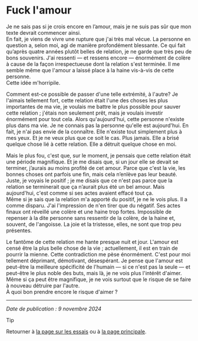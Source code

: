 # Fuck l'amour

Je ne sais pas si je crois encore en l’amour, mais je ne suis pas sûr que mon texte devrait commencer ainsi.  
En fait, je viens de vivre une rupture que j'ai très mal vécue. La personne en question a, selon moi, agi de manière profondément blessante. Ce qui fait qu’après quatre années plutôt belles de relation, je ne garde que très peu de bons souvenirs. J'ai ressenti — et ressens encore — énormément de colère à cause de la façon irrespectueuse dont la relation s'est terminée. Il me semble même que l'amour a laissé place à la haine vis-à-vis de cette personne.  
Cette idée m'horripile.

Comment est-ce possible de passer d'une telle extrémité, à l'autre? Je l'aimais tellement fort, cette relation était l'une des choses les plus importantes de ma vie, je voulais me battre le plus possible pour sauver cette relation ; j'étais non seulement prêt, mais je voulais investir énormément pour tout cela. Alors qu'aujourd'hui, cette personne n'existe plus dans ma vie. Je ne connais pas la personne qu'elle est aujourd'hui. En fait, je n'ai pas envie de la connaître. Elle n'existe tout simplement plus à mes yeux. Et je ne veux plus que ce soit le cas. Plus jamais. Elle a brisé quelque chose lié à cette relation. Elle a détruit quelque chose en moi.

Mais le plus fou, c'est que, sur le moment, je pensais que cette relation était une période magnifique. Et je me disais que, si un jour elle se devait se terminer, j’aurais au moins profité de cet amour. Parce que c'est la vie, les bonnes choses ont parfois une fin, mais cela n’enlève pas leur beauté. Juste, je voyais le positif ; je me disais que ce n'est pas parce que la relation se terminerait que ça n’aurait plus été un bel amour. Mais aujourd'hui, c'est comme si ses actes avaient effacé tout ça.  
Même si je sais que la relation m'a apporté du positif, je ne le vois plus. Il a comme disparu. J'ai l'impression de n'en tirer que du négatif. Ses actes finaux ont réveillé une colère et une haine trop fortes. Impossible de repenser à la dite personne sans ressentir de la colère, de la haine et, souvent, de l'angoisse. La joie et la tristesse, elles, ne sont que trop peu présentes.

Le fantôme de cette relation me hante presque nuit et jour. L'amour est censé être la plus belle chose de la vie ; actuellement, il est en train de pourrir la mienne. Cette contradiction me pèse énormément. C'est pour moi tellement déprimant, démotivant, désespérant. Je pense que l'amour est peut-être la meilleure spécificité de l'humain — si ce n'est pas la seule — et peut-être le plus noble des buts, mais là, je ne vois plus l'intérêt d'aimer. Même si ça peut être magnifique, je ne vois surtout que le risque de se faire à nouveau détruire par l'autre.  
À quoi bon prendre encore le risque d'aimer ?


---

*Date de publication : 9 novembre 2024*

> [!TIP]  
> Retourner à [la page sur les essais](../README.md) ou à [la page principale](../../README.md).